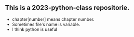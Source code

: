 ## This is a 2023-python-class repositorie.
- chapter[number] means chapter number.
- Sometimes file's name is variable.
- I think python is useful 
